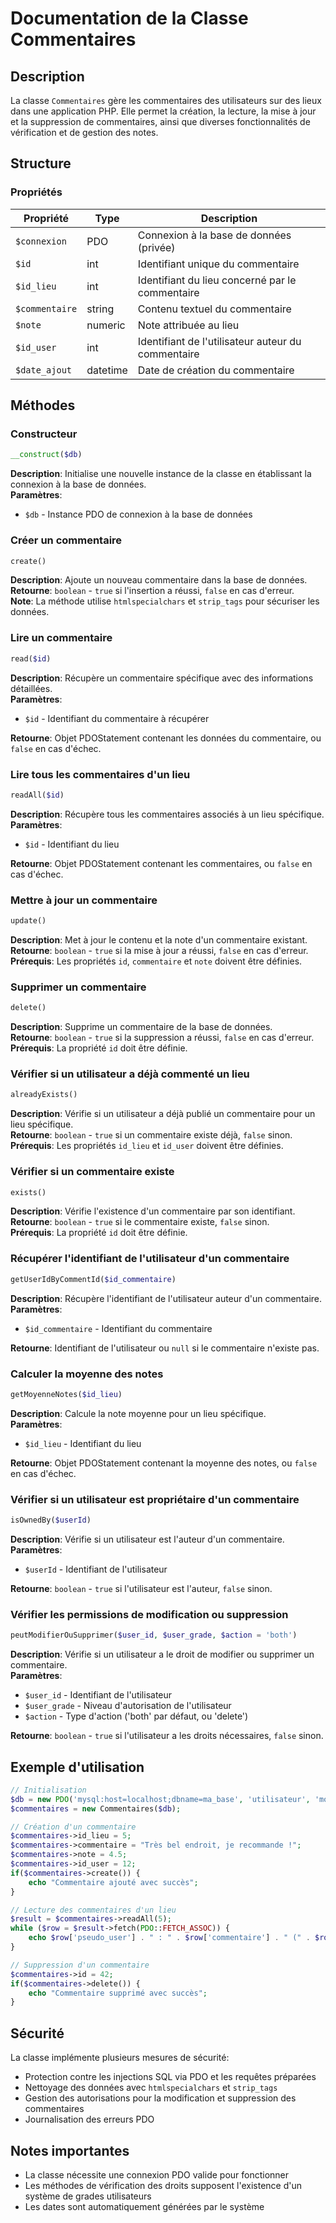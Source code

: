# Documentation de la Classe Commentaires

## Description
La classe `Commentaires` gère les commentaires des utilisateurs sur des lieux dans une application PHP. Elle permet la création, la lecture, la mise à jour et la suppression de commentaires, ainsi que diverses fonctionnalités de vérification et de gestion des notes.

## Structure

### Propriétés
| Propriété | Type | Description |
|-----------|------|-------------|
| `$connexion` | PDO | Connexion à la base de données (privée) |
| `$id` | int | Identifiant unique du commentaire |
| `$id_lieu` | int | Identifiant du lieu concerné par le commentaire |
| `$commentaire` | string | Contenu textuel du commentaire |
| `$note` | numeric | Note attribuée au lieu |
| `$id_user` | int | Identifiant de l'utilisateur auteur du commentaire |
| `$date_ajout` | datetime | Date de création du commentaire |

## Méthodes

### Constructeur
```php
__construct($db)
```
**Description**: Initialise une nouvelle instance de la classe en établissant la connexion à la base de données.  
**Paramètres**:
- `$db` - Instance PDO de connexion à la base de données

### Créer un commentaire
```php
create()
```
**Description**: Ajoute un nouveau commentaire dans la base de données.  
**Retourne**: `boolean` - `true` si l'insertion a réussi, `false` en cas d'erreur.  
**Note**: La méthode utilise `htmlspecialchars` et `strip_tags` pour sécuriser les données.

### Lire un commentaire
```php
read($id)
```
**Description**: Récupère un commentaire spécifique avec des informations détaillées.  
**Paramètres**:
- `$id` - Identifiant du commentaire à récupérer
  
**Retourne**: Objet PDOStatement contenant les données du commentaire, ou `false` en cas d'échec.

### Lire tous les commentaires d'un lieu
```php
readAll($id)
```
**Description**: Récupère tous les commentaires associés à un lieu spécifique.  
**Paramètres**:
- `$id` - Identifiant du lieu  
  
**Retourne**: Objet PDOStatement contenant les commentaires, ou `false` en cas d'échec.

### Mettre à jour un commentaire
```php
update()
```
**Description**: Met à jour le contenu et la note d'un commentaire existant.  
**Retourne**: `boolean` - `true` si la mise à jour a réussi, `false` en cas d'erreur.  
**Prérequis**: Les propriétés `id`, `commentaire` et `note` doivent être définies.

### Supprimer un commentaire
```php
delete()
```
**Description**: Supprime un commentaire de la base de données.  
**Retourne**: `boolean` - `true` si la suppression a réussi, `false` en cas d'erreur.  
**Prérequis**: La propriété `id` doit être définie.

### Vérifier si un utilisateur a déjà commenté un lieu
```php
alreadyExists()
```
**Description**: Vérifie si un utilisateur a déjà publié un commentaire pour un lieu spécifique.  
**Retourne**: `boolean` - `true` si un commentaire existe déjà, `false` sinon.  
**Prérequis**: Les propriétés `id_lieu` et `id_user` doivent être définies.

### Vérifier si un commentaire existe
```php
exists()
```
**Description**: Vérifie l'existence d'un commentaire par son identifiant.  
**Retourne**: `boolean` - `true` si le commentaire existe, `false` sinon.  
**Prérequis**: La propriété `id` doit être définie.

### Récupérer l'identifiant de l'utilisateur d'un commentaire
```php
getUserIdByCommentId($id_commentaire)
```
**Description**: Récupère l'identifiant de l'utilisateur auteur d'un commentaire.  
**Paramètres**:
- `$id_commentaire` - Identifiant du commentaire

**Retourne**: Identifiant de l'utilisateur ou `null` si le commentaire n'existe pas.

### Calculer la moyenne des notes
```php
getMoyenneNotes($id_lieu)
```
**Description**: Calcule la note moyenne pour un lieu spécifique.  
**Paramètres**:
- `$id_lieu` - Identifiant du lieu

**Retourne**: Objet PDOStatement contenant la moyenne des notes, ou `false` en cas d'échec.

### Vérifier si un utilisateur est propriétaire d'un commentaire
```php
isOwnedBy($userId)
```
**Description**: Vérifie si un utilisateur est l'auteur d'un commentaire.  
**Paramètres**:
- `$userId` - Identifiant de l'utilisateur

**Retourne**: `boolean` - `true` si l'utilisateur est l'auteur, `false` sinon.

### Vérifier les permissions de modification ou suppression
```php
peutModifierOuSupprimer($user_id, $user_grade, $action = 'both')
```
**Description**: Vérifie si un utilisateur a le droit de modifier ou supprimer un commentaire.  
**Paramètres**:
- `$user_id` - Identifiant de l'utilisateur
- `$user_grade` - Niveau d'autorisation de l'utilisateur
- `$action` - Type d'action ('both' par défaut, ou 'delete')

**Retourne**: `boolean` - `true` si l'utilisateur a les droits nécessaires, `false` sinon.

## Exemple d'utilisation

```php
// Initialisation
$db = new PDO('mysql:host=localhost;dbname=ma_base', 'utilisateur', 'mot_de_passe');
$commentaires = new Commentaires($db);

// Création d'un commentaire
$commentaires->id_lieu = 5;
$commentaires->commentaire = "Très bel endroit, je recommande !";
$commentaires->note = 4.5;
$commentaires->id_user = 12;
if($commentaires->create()) {
    echo "Commentaire ajouté avec succès";
}

// Lecture des commentaires d'un lieu
$result = $commentaires->readAll(5);
while ($row = $result->fetch(PDO::FETCH_ASSOC)) {
    echo $row['pseudo_user'] . " : " . $row['commentaire'] . " (" . $row['note'] . "/5)";
}

// Suppression d'un commentaire
$commentaires->id = 42;
if($commentaires->delete()) {
    echo "Commentaire supprimé avec succès";
}
```

## Sécurité
La classe implémente plusieurs mesures de sécurité:
- Protection contre les injections SQL via PDO et les requêtes préparées
- Nettoyage des données avec `htmlspecialchars` et `strip_tags`
- Gestion des autorisations pour la modification et suppression des commentaires
- Journalisation des erreurs PDO

## Notes importantes
- La classe nécessite une connexion PDO valide pour fonctionner
- Les méthodes de vérification des droits supposent l'existence d'un système de grades utilisateurs
- Les dates sont automatiquement générées par le système
